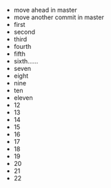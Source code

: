 - move ahead in master
- move another commit in master
- first
- second
- third
- fourth
- fifth
- sixth......
- seven
- eight
- nine
- ten
- eleven
- 12
- 13
- 14
- 15
- 16
- 17
- 18
- 19
- 20
- 21
- 22

